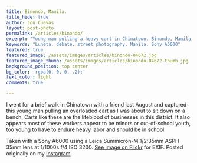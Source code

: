 ```yaml
---
title: Binondo, Manila.
title_hide: true
author: Jon Cuevas
layout: post-photo
permalink: /articles/binondo/
excerpt: "Young man pulling a heavy cart in Chinatown. Binondo, Manila 2015. Sony A6000 using a Leica Summicron-M 1/2:35mm ASPH 35mm lens at 1/1000s f/4 ISO 3200."
keywords: "Luneta, debate, street photography, Manila, Sony A6000"
featured: true
featured_image: /assets/images/articles/binondo-04672.jpg
featured_image_thumb: /assets/images/articles/binondo-04672-thumb.jpg
background_position: top center
bg_color: 'rgba(0, 0, 0, .2);'
text_color: light
comments: true

---
```


I went for a brief walk in Chinatown with a friend last August and captured this young man pulling an overloaded cart as I was about to sit down on a bench. Carts like these are the lifeblood of businesses in this district. It also appears most of these workers appear to be minors or out-of-school youth, too young to have to endure heavy labor and should be in school.

Taken with a Sony A6000 using a Leica Summicron-M 1/2:35mm ASPH 35mm lens at 1/1000s f/4 ISO 3200. [See image on Flickr][1] for EXIF. Posted originally on my [Instagram][2].

[1]: https://www.flickr.com/photos/archondigital/22309842882/
[2]: https://instagram.com/p/7khlZyGq0D/
